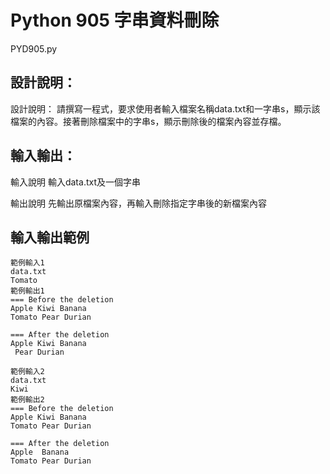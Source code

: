 # Python 905 字串資料刪除
PYD905.py
## 設計說明：
設計說明：
請撰寫一程式，要求使用者輸入檔案名稱data.txt和一字串s，顯示該檔案的內容。接著刪除檔案中的字串s，顯示刪除後的檔案內容並存檔。

## 輸入輸出：
輸入說明
輸入data.txt及一個字串

輸出說明
先輸出原檔案內容，再輸入刪除指定字串後的新檔案內容


## 輸入輸出範例
```
範例輸入1
data.txt
Tomato
範例輸出1
=== Before the deletion
Apple Kiwi Banana
Tomato Pear Durian

=== After the deletion
Apple Kiwi Banana
 Pear Durian
 
範例輸入2
data.txt
Kiwi
範例輸出2
=== Before the deletion
Apple Kiwi Banana
Tomato Pear Durian

=== After the deletion
Apple  Banana
Tomato Pear Durian
```

